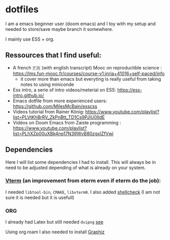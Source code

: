 # dotfiles

I am a emacs beginner user (doom emacs) and I toy with my setup and needed to store/save maybe branch it somewhere.

I mainly use ESS + org. 

## Ressources that I find useful: 

- A french :fr: (with english transcript) Mooc on reproductible science : https://lms.fun-mooc.fr/courses/course-v1:inria+41016+self-paced/info
    * it cover more than emacs but everyting is really useful from taking notes to using miniconde
- Ess intro, a serie of intro videos/meterial on ESS: https://ess-intro.github.io/ 
- Emacs dotfile from more experienced users: https://github.com/MilesMcBain/esscss
- Videos tutorial from Rainer König: https://www.youtube.com/playlist?list=PLVtKhBrRV_ZkPnBtt_TD1Cs9PJlU0IIdE
- Vidéos on Doom Emacs from Zaiste programming : https://www.youtube.com/playlist?list=PLhXZp00uXBk4np17N39WvB80zgxlZfVwj

## Dependencies

Here I will list some dependencies I had to install. This will always be in need to be adjusted depending of what is already on your system.

### [Vterm](https://github.com/akermu/emacs-libvterm) (an improvement from eterm even if eterm do the job): 

I needed `libtool-bin`, `CMAKE`, `libvterm0`. 
I also added [shellcheck](https://github.com/koalaman/shellcheck) (I am not sure it is needed but it is usefull)

### ORG

I already had Latex but still needed `dvipng` [see](https://www.ctan.org/pkg/dvipng)

Using org.roam I also needed to install [Graphiz](https://graphviz.org/)
